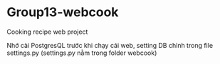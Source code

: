 # Group13-webcook
Cooking recipe web project

Nhớ cài PostgresQL trước khi chạy cái web, setting DB chỉnh trong file settings.py (settings.py nằm trong folder webcook)
